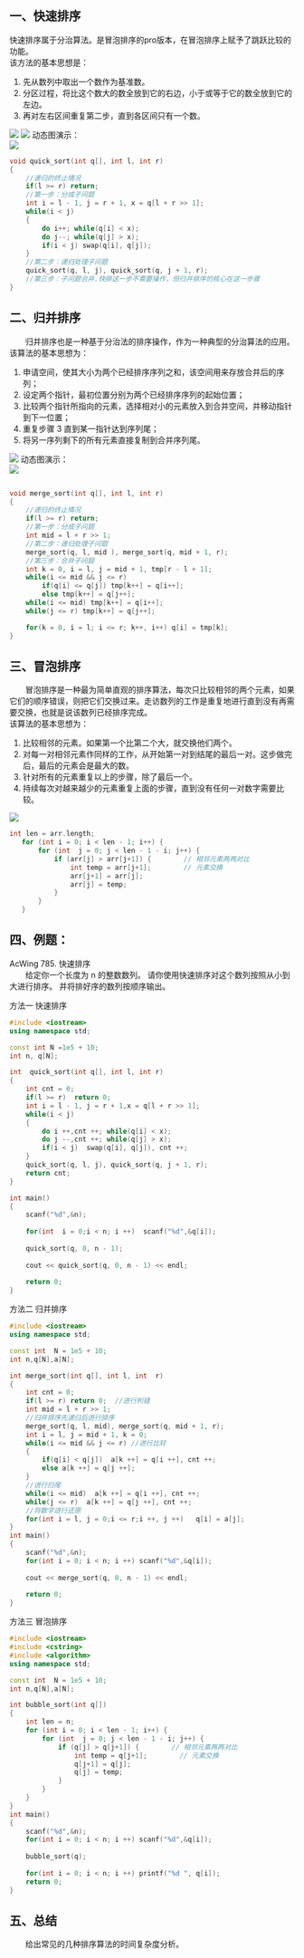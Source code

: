 
## 一、快速排序
快速排序属于分治算法。是冒泡排序的pro版本，在冒泡排序上赋予了跳跃比较的功能。<br>该方法的基本思想是：

1. 先从数列中取出一个数作为基准数。
2. 分区过程，将比这个数大的数全放到它的右边，小于或等于它的数全放到它的左边。
3. 再对左右区间重复第二步，直到各区间只有一个数。 

 ![](https://files.mdnice.com/user/34286/0a79ed13-f46b-42f7-a2db-c7b32a7abfe8.png)
![](https://files.mdnice.com/user/34286/51ec6e57-ba7f-4d33-a6ca-93813d34d449.png)
动态图演示：<br>
![](https://files.mdnice.com/user/34286/3865e9ab-1b9e-4133-af10-bcc449e1a4a8.gif)

 
```c++
void quick_sort(int q[], int l, int r)
{
    //递归的终止情况
    if(l >= r) return;
    //第一步：分成子问题
    int i = l - 1, j = r + 1, x = q[l + r >> 1];
    while(i < j)
    {
        do i++; while(q[i] < x);
        do j--; while(q[j] > x);
        if(i < j) swap(q[i], q[j]);
    }
    //第二步：递归处理子问题
    quick_sort(q, l, j), quick_sort(q, j + 1, r);
    //第三步：子问题合并.快排这一步不需要操作，但归并排序的核心在这一步骤
}
```


## 二、归并排序
&ensp;&ensp;&ensp;&ensp;归并排序也是一种基于分治法的排序操作，作为一种典型的分治算法的应用。<br>
该算法的基本思想为：
1. 申请空间，使其大小为两个已经排序序列之和，该空间用来存放合并后的序列；
2. 设定两个指针，最初位置分别为两个已经排序序列的起始位置；
3. 比较两个指针所指向的元素，选择相对小的元素放入到合并空间，并移动指针到下一位置；
4. 重复步骤 3 直到某一指针达到序列尾；
5. 将另一序列剩下的所有元素直接复制到合并序列尾。

![](https://files.mdnice.com/user/34286/3e2c5064-04c0-4368-a942-8f424259ce31.png)
动态图演示：<br>
![](https://files.mdnice.com/user/34286/98339a31-ed0c-461a-b7cd-c11eda4dbc60.gif)

 

```c++

void merge_sort(int q[], int l, int r)
{
    //递归的终止情况
    if(l >= r) return;
    //第一步：分成子问题
    int mid = l + r >> 1;
    //第二步：递归处理子问题
    merge_sort(q, l, mid ), merge_sort(q, mid + 1, r);
    //第三步：合并子问题
    int k = 0, i = l, j = mid + 1, tmp[r - l + 1];
    while(i <= mid && j <= r)
        if(q[i] <= q[j]) tmp[k++] = q[i++];
        else tmp[k++] = q[j++];
    while(i <= mid) tmp[k++] = q[i++];
    while(j <= r) tmp[k++] = q[j++];

    for(k = 0, i = l; i <= r; k++, i++) q[i] = tmp[k];
}
```


## 三、冒泡排序
&ensp;&ensp;&ensp;&ensp;冒泡排序是一种最为简单直观的排序算法，每次只比较相邻的两个元素，如果它们的顺序错误，则把它们交换过来。走访数列的工作是重复地进行直到没有再需要交换，也就是说该数列已经排序完成。<br>
该算法的基本思想为：
1. 比较相邻的元素。如果第一个比第二个大，就交换他们两个。
2. 对每一对相邻元素作同样的工作，从开始第一对到结尾的最后一对。这步做完后，最后的元素会是最大的数。
3. 针对所有的元素重复以上的步骤，除了最后一个。
4. 持续每次对越来越少的元素重复上面的步骤，直到没有任何一对数字需要比较。

![](https://files.mdnice.com/user/34286/8b5bb7e5-9c35-47b8-a49c-f5bc58d260fd.gif)


 ```c++
int len = arr.length;
    for (int i = 0; i < len - 1; i++) {
        for (int  j = 0; j < len - 1 - i; j++) {
            if (arr[j] > arr[j+1]) {        // 相邻元素两两对比
                int temp = arr[j+1];        // 元素交换
                arr[j+1] = arr[j];
                arr[j] = temp;
            }
        }
    }

```
## 四、例题：
AcWing 785. 快速排序  
&ensp;&ensp;&ensp;&ensp;给定你一个长度为 n 的整数数列。
请你使用快速排序对这个数列按照从小到大进行排序。
并将排好序的数列按顺序输出。<br>

<font face="华文彩云">方法一 快速排序</font>
```c++
#include <iostream>
using namespace std;

const int N =1e5 + 10;
int n, q[N];

int  quick_sort(int q[], int l, int r)
{
    int cnt = 0;
    if(l >= r)  return 0;
    int i = l - 1, j = r + 1,x = q[l + r >> 1];
    while(i < j)
    {
        do i ++,cnt ++; while(q[i] < x);
        do j --,cnt ++; while(q[j] > x);
        if(i < j)  swap(q[i], q[j]), cnt ++;
    }
    quick_sort(q, l, j), quick_sort(q, j + 1, r);
    return cnt;
}

int main()
{
    scanf("%d",&n);
    
    for(int  i = 0;i < n; i ++)  scanf("%d",&q[i]);
    
    quick_sort(q, 0, n - 1);
    
    cout << quick_sort(q, 0, n - 1) << endl;
     
    return 0;
}

```
<font face="华文彩云">方法二 归并排序</font>
```c++
#include <iostream>
using namespace std;

const int  N = 1e5 + 10;
int n,q[N],a[N];

int merge_sort(int q[], int l, int  r)
{
    int cnt = 0;
    if(l >= r) return 0;  //进行判错
    int mid = l + r >> 1;
    //归并排序先递归后进行排序
    merge_sort(q, l, mid), merge_sort(q, mid + 1, r);
    int i = l, j = mid + 1, k = 0;
    while(i <= mid && j <= r) //进行比较
    {
        if(q[i] < q[j])  a[k ++] = q[i ++], cnt ++;
        else a[k ++] = q[j ++]; 
    }
    //进行扫尾
    while(i <= mid)  a[k ++] = q[i ++], cnt ++;
    while(j <= r)  a[k ++] = q[j ++], cnt ++;
    //将数字进行还原
    for(int i = l, j = 0;i <= r;i ++, j ++)   q[i] = a[j];
}
int main()
{
    scanf("%d",&n);
    for(int i = 0; i < n; i ++) scanf("%d",&q[i]);
    
    cout << merge_sort(q, 0, n - 1) << endl;
     
    return 0;
}
```
<font face="华文彩云">方法三 冒泡排序</font>
```c++
#include <iostream>
#include <cstring>
#include <algorithm>
using namespace std;

const int  N = 1e5 + 10;
int n,q[N],a[N];

int bubble_sort(int q[])
{
    int len = n;
    for (int i = 0; i < len - 1; i++) {
        for (int  j = 0; j < len - 1 - i; j++) {
            if (q[j] > q[j+1]) {        // 相邻元素两两对比
                int temp = q[j+1];        // 元素交换
                q[j+1] = q[j];
                q[j] = temp;
            }
        }
    }
}
int main()
{
    scanf("%d",&n);
    for(int i = 0; i < n; i ++) scanf("%d",&q[i]);
    
    bubble_sort(q);
    
    for(int i = 0; i < n; i ++) printf("%d ", q[i]);
    return 0;
}
```
## 五、总结
&ensp;&ensp;&ensp;&ensp;给出常见的几种排序算法的时间复杂度分析。

